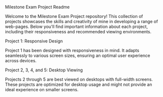 Milestone Exam Project Readme

Welcome to the Milestone Exam Project repository! This collection of projects showcases the skills and creativity of mine in developing a range of web-pages. Below you'll find important information about each project, including their responsiveness and recommended viewing environments.

Project 1: Responsive Design

Project 1 has been designed with responsiveness in mind. It adapts seamlessly to various screen sizes, ensuring an optimal user experience across devices.

Project 2, 3, 4, and 5: Desktop Viewing

Projects 2 through 5 are best viewed on desktops with full-width screens. These projects are optimized for desktop usage and might not provide an ideal experience on smaller screens.
